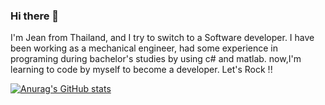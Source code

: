 ### Hi there 👋



I'm Jean from Thailand, and I try to switch to a Software developer. I have been working as a mechanical engineer, had some experience in programing during
bachelor's studies by using c# and matlab. now,I'm learning to code by myself to become a developer. Let's Rock !!

[![Anurag's GitHub stats](https://github-readme-stats.vercel.app/api?username=jeantrue)](https://github.com/anuraghazra/github-readme-stats)
<!--
**jeantrue/jeantrue** is a ✨ _special_ ✨ repository because its `README.md` (this file) appears on your GitHub profile.

Here are some ideas to get you started:

- 🔭 I’m currently working on ...
- 🌱 I’m currently learning ...
- 👯 I’m looking to collaborate on ...
- 🤔 I’m looking for help with ...
- 💬 Ask me about ...
- 📫 How to reach me: ...
- 😄 Pronouns: ...
- ⚡ Fun fact: ...
-->
